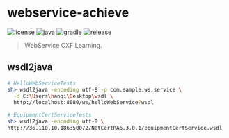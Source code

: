 # webservice-achieve

[![license](https://img.shields.io/badge/license-MIT-green.svg?style=flat&logo=github)](https://www.mit-license.org)
[![java](https://img.shields.io/badge/java-1.8-brightgreen.svg?style=flat&logo=java)](https://www.oracle.com/java/technologies/javase-downloads.html)
[![gradle](https://img.shields.io/badge/gradle-6.3-brightgreen.svg?style=flat&logo=gradle)](https://docs.gradle.org/6.3/userguide/installation.html)
[![release](https://img.shields.io/badge/release-0.1.0-blue.svg)](https://github.com/aaric/webservice-achieve/releases)

> WebService CXF Learning.

## wsdl2java

```bash
# HelloWebServiceTests
sh> wsdl2java -encoding utf-8 -p com.sample.ws.service \
  -d C:\Users\hanqi\Desktop\wsdl \
  http://localhost:8080/ws/helloWebService?wsdl

# EquipmentCertServiceTests
sh> wsdl2java -encoding utf-8 \
http://36.110.10.186:50072/NetCertRA6.3.0.1/equipmentCertService.wsdl
```
